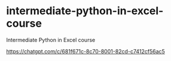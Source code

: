 # intermediate-python-in-excel-course
Intermediate Python in Excel course 


https://chatgpt.com/c/681f671c-8c70-8001-82cd-c7412cf56ac5
